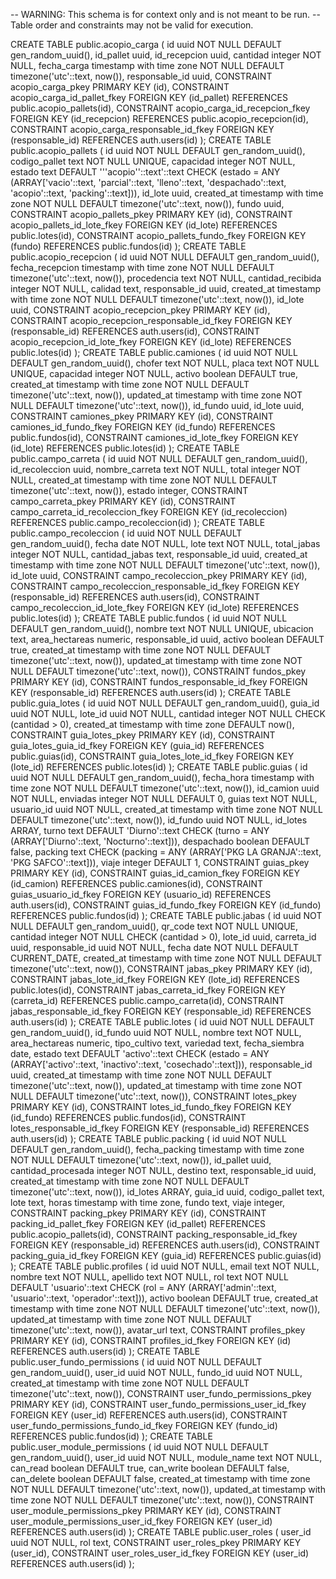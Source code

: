 -- WARNING: This schema is for context only and is not meant to be run.
-- Table order and constraints may not be valid for execution.

CREATE TABLE public.acopio_carga (
  id uuid NOT NULL DEFAULT gen_random_uuid(),
  id_pallet uuid,
  id_recepcion uuid,
  cantidad integer NOT NULL,
  fecha_carga timestamp with time zone NOT NULL DEFAULT timezone('utc'::text, now()),
  responsable_id uuid,
  CONSTRAINT acopio_carga_pkey PRIMARY KEY (id),
  CONSTRAINT acopio_carga_id_pallet_fkey FOREIGN KEY (id_pallet) REFERENCES public.acopio_pallets(id),
  CONSTRAINT acopio_carga_id_recepcion_fkey FOREIGN KEY (id_recepcion) REFERENCES public.acopio_recepcion(id),
  CONSTRAINT acopio_carga_responsable_id_fkey FOREIGN KEY (responsable_id) REFERENCES auth.users(id)
);
CREATE TABLE public.acopio_pallets (
  id uuid NOT NULL DEFAULT gen_random_uuid(),
  codigo_pallet text NOT NULL UNIQUE,
  capacidad integer NOT NULL,
  estado text DEFAULT '''acopio''::text'::text CHECK (estado = ANY (ARRAY['vacio'::text, 'parcial'::text, 'lleno'::text, 'despachado'::text, 'acopio'::text, 'packing'::text])),
  id_lote uuid,
  created_at timestamp with time zone NOT NULL DEFAULT timezone('utc'::text, now()),
  fundo uuid,
  CONSTRAINT acopio_pallets_pkey PRIMARY KEY (id),
  CONSTRAINT acopio_pallets_id_lote_fkey FOREIGN KEY (id_lote) REFERENCES public.lotes(id),
  CONSTRAINT acopio_pallets_fundo_fkey FOREIGN KEY (fundo) REFERENCES public.fundos(id)
);
CREATE TABLE public.acopio_recepcion (
  id uuid NOT NULL DEFAULT gen_random_uuid(),
  fecha_recepcion timestamp with time zone NOT NULL DEFAULT timezone('utc'::text, now()),
  procedencia text NOT NULL,
  cantidad_recibida integer NOT NULL,
  calidad text,
  responsable_id uuid,
  created_at timestamp with time zone NOT NULL DEFAULT timezone('utc'::text, now()),
  id_lote uuid,
  CONSTRAINT acopio_recepcion_pkey PRIMARY KEY (id),
  CONSTRAINT acopio_recepcion_responsable_id_fkey FOREIGN KEY (responsable_id) REFERENCES auth.users(id),
  CONSTRAINT acopio_recepcion_id_lote_fkey FOREIGN KEY (id_lote) REFERENCES public.lotes(id)
);
CREATE TABLE public.camiones (
  id uuid NOT NULL DEFAULT gen_random_uuid(),
  chofer text NOT NULL,
  placa text NOT NULL UNIQUE,
  capacidad integer NOT NULL,
  activo boolean DEFAULT true,
  created_at timestamp with time zone NOT NULL DEFAULT timezone('utc'::text, now()),
  updated_at timestamp with time zone NOT NULL DEFAULT timezone('utc'::text, now()),
  id_fundo uuid,
  id_lote uuid,
  CONSTRAINT camiones_pkey PRIMARY KEY (id),
  CONSTRAINT camiones_id_fundo_fkey FOREIGN KEY (id_fundo) REFERENCES public.fundos(id),
  CONSTRAINT camiones_id_lote_fkey FOREIGN KEY (id_lote) REFERENCES public.lotes(id)
);
CREATE TABLE public.campo_carreta (
  id uuid NOT NULL DEFAULT gen_random_uuid(),
  id_recoleccion uuid,
  nombre_carreta text NOT NULL,
  total integer NOT NULL,
  created_at timestamp with time zone NOT NULL DEFAULT timezone('utc'::text, now()),
  estado integer,
  CONSTRAINT campo_carreta_pkey PRIMARY KEY (id),
  CONSTRAINT campo_carreta_id_recoleccion_fkey FOREIGN KEY (id_recoleccion) REFERENCES public.campo_recoleccion(id)
);
CREATE TABLE public.campo_recoleccion (
  id uuid NOT NULL DEFAULT gen_random_uuid(),
  fecha date NOT NULL,
  lote text NOT NULL,
  total_jabas integer NOT NULL,
  cantidad_jabas text,
  responsable_id uuid,
  created_at timestamp with time zone NOT NULL DEFAULT timezone('utc'::text, now()),
  id_lote uuid,
  CONSTRAINT campo_recoleccion_pkey PRIMARY KEY (id),
  CONSTRAINT campo_recoleccion_responsable_id_fkey FOREIGN KEY (responsable_id) REFERENCES auth.users(id),
  CONSTRAINT campo_recoleccion_id_lote_fkey FOREIGN KEY (id_lote) REFERENCES public.lotes(id)
);
CREATE TABLE public.fundos (
  id uuid NOT NULL DEFAULT gen_random_uuid(),
  nombre text NOT NULL UNIQUE,
  ubicacion text,
  area_hectareas numeric,
  responsable_id uuid,
  activo boolean DEFAULT true,
  created_at timestamp with time zone NOT NULL DEFAULT timezone('utc'::text, now()),
  updated_at timestamp with time zone NOT NULL DEFAULT timezone('utc'::text, now()),
  CONSTRAINT fundos_pkey PRIMARY KEY (id),
  CONSTRAINT fundos_responsable_id_fkey FOREIGN KEY (responsable_id) REFERENCES auth.users(id)
);
CREATE TABLE public.guia_lotes (
  id uuid NOT NULL DEFAULT gen_random_uuid(),
  guia_id uuid NOT NULL,
  lote_id uuid NOT NULL,
  cantidad integer NOT NULL CHECK (cantidad > 0),
  created_at timestamp with time zone DEFAULT now(),
  CONSTRAINT guia_lotes_pkey PRIMARY KEY (id),
  CONSTRAINT guia_lotes_guia_id_fkey FOREIGN KEY (guia_id) REFERENCES public.guias(id),
  CONSTRAINT guia_lotes_lote_id_fkey FOREIGN KEY (lote_id) REFERENCES public.lotes(id)
);
CREATE TABLE public.guias (
  id uuid NOT NULL DEFAULT gen_random_uuid(),
  fecha_hora timestamp with time zone NOT NULL DEFAULT timezone('utc'::text, now()),
  id_camion uuid NOT NULL,
  enviadas integer NOT NULL DEFAULT 0,
  guias text NOT NULL,
  usuario_id uuid NOT NULL,
  created_at timestamp with time zone NOT NULL DEFAULT timezone('utc'::text, now()),
  id_fundo uuid NOT NULL,
  id_lotes ARRAY,
  turno text DEFAULT 'Diurno'::text CHECK (turno = ANY (ARRAY['Diurno'::text, 'Nocturno'::text])),
  despachado boolean DEFAULT false,
  packing text CHECK (packing = ANY (ARRAY['PKG LA GRANJA'::text, 'PKG SAFCO'::text])),
  viaje integer DEFAULT 1,
  CONSTRAINT guias_pkey PRIMARY KEY (id),
  CONSTRAINT guias_id_camion_fkey FOREIGN KEY (id_camion) REFERENCES public.camiones(id),
  CONSTRAINT guias_usuario_id_fkey FOREIGN KEY (usuario_id) REFERENCES auth.users(id),
  CONSTRAINT guias_id_fundo_fkey FOREIGN KEY (id_fundo) REFERENCES public.fundos(id)
);
CREATE TABLE public.jabas (
  id uuid NOT NULL DEFAULT gen_random_uuid(),
  qr_code text NOT NULL UNIQUE,
  cantidad integer NOT NULL CHECK (cantidad > 0),
  lote_id uuid,
  carreta_id uuid,
  responsable_id uuid NOT NULL,
  fecha date NOT NULL DEFAULT CURRENT_DATE,
  created_at timestamp with time zone NOT NULL DEFAULT timezone('utc'::text, now()),
  CONSTRAINT jabas_pkey PRIMARY KEY (id),
  CONSTRAINT jabas_lote_id_fkey FOREIGN KEY (lote_id) REFERENCES public.lotes(id),
  CONSTRAINT jabas_carreta_id_fkey FOREIGN KEY (carreta_id) REFERENCES public.campo_carreta(id),
  CONSTRAINT jabas_responsable_id_fkey FOREIGN KEY (responsable_id) REFERENCES auth.users(id)
);
CREATE TABLE public.lotes (
  id uuid NOT NULL DEFAULT gen_random_uuid(),
  id_fundo uuid NOT NULL,
  nombre text NOT NULL,
  area_hectareas numeric,
  tipo_cultivo text,
  variedad text,
  fecha_siembra date,
  estado text DEFAULT 'activo'::text CHECK (estado = ANY (ARRAY['activo'::text, 'inactivo'::text, 'cosechado'::text])),
  responsable_id uuid,
  created_at timestamp with time zone NOT NULL DEFAULT timezone('utc'::text, now()),
  updated_at timestamp with time zone NOT NULL DEFAULT timezone('utc'::text, now()),
  CONSTRAINT lotes_pkey PRIMARY KEY (id),
  CONSTRAINT lotes_id_fundo_fkey FOREIGN KEY (id_fundo) REFERENCES public.fundos(id),
  CONSTRAINT lotes_responsable_id_fkey FOREIGN KEY (responsable_id) REFERENCES auth.users(id)
);
CREATE TABLE public.packing (
  id uuid NOT NULL DEFAULT gen_random_uuid(),
  fecha_packing timestamp with time zone NOT NULL DEFAULT timezone('utc'::text, now()),
  id_pallet uuid,
  cantidad_procesada integer NOT NULL,
  destino text,
  responsable_id uuid,
  created_at timestamp with time zone NOT NULL DEFAULT timezone('utc'::text, now()),
  id_lotes ARRAY,
  guia_id uuid,
  codigo_pallet text,
  lote text,
  horas timestamp with time zone,
  fundo text,
  viaje integer,
  CONSTRAINT packing_pkey PRIMARY KEY (id),
  CONSTRAINT packing_id_pallet_fkey FOREIGN KEY (id_pallet) REFERENCES public.acopio_pallets(id),
  CONSTRAINT packing_responsable_id_fkey FOREIGN KEY (responsable_id) REFERENCES auth.users(id),
  CONSTRAINT packing_guia_id_fkey FOREIGN KEY (guia_id) REFERENCES public.guias(id)
);
CREATE TABLE public.profiles (
  id uuid NOT NULL,
  email text NOT NULL,
  nombre text NOT NULL,
  apellido text NOT NULL,
  rol text NOT NULL DEFAULT 'usuario'::text CHECK (rol = ANY (ARRAY['admin'::text, 'usuario'::text, 'operador'::text])),
  activo boolean DEFAULT true,
  created_at timestamp with time zone NOT NULL DEFAULT timezone('utc'::text, now()),
  updated_at timestamp with time zone NOT NULL DEFAULT timezone('utc'::text, now()),
  avatar_url text,
  CONSTRAINT profiles_pkey PRIMARY KEY (id),
  CONSTRAINT profiles_id_fkey FOREIGN KEY (id) REFERENCES auth.users(id)
);
CREATE TABLE public.user_fundo_permissions (
  id uuid NOT NULL DEFAULT gen_random_uuid(),
  user_id uuid NOT NULL,
  fundo_id uuid NOT NULL,
  created_at timestamp with time zone NOT NULL DEFAULT timezone('utc'::text, now()),
  CONSTRAINT user_fundo_permissions_pkey PRIMARY KEY (id),
  CONSTRAINT user_fundo_permissions_user_id_fkey FOREIGN KEY (user_id) REFERENCES auth.users(id),
  CONSTRAINT user_fundo_permissions_fundo_id_fkey FOREIGN KEY (fundo_id) REFERENCES public.fundos(id)
);
CREATE TABLE public.user_module_permissions (
  id uuid NOT NULL DEFAULT gen_random_uuid(),
  user_id uuid NOT NULL,
  module_name text NOT NULL,
  can_read boolean DEFAULT true,
  can_write boolean DEFAULT false,
  can_delete boolean DEFAULT false,
  created_at timestamp with time zone NOT NULL DEFAULT timezone('utc'::text, now()),
  updated_at timestamp with time zone NOT NULL DEFAULT timezone('utc'::text, now()),
  CONSTRAINT user_module_permissions_pkey PRIMARY KEY (id),
  CONSTRAINT user_module_permissions_user_id_fkey FOREIGN KEY (user_id) REFERENCES auth.users(id)
);
CREATE TABLE public.user_roles (
  user_id uuid NOT NULL,
  rol text,
  CONSTRAINT user_roles_pkey PRIMARY KEY (user_id),
  CONSTRAINT user_roles_user_id_fkey FOREIGN KEY (user_id) REFERENCES auth.users(id)
);